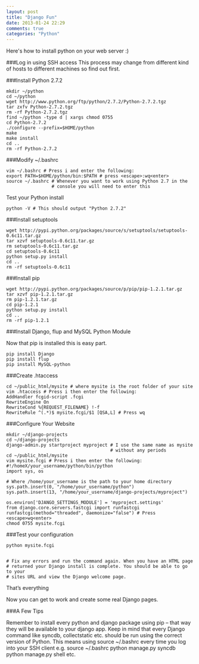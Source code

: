 ```yaml
---
layout: post
title: "Django Fun"
date: 2013-01-24 22:29
comments: true
categories: "Python"
---
```


Here's how to install python on your web server :)

###Log in using SSH access
This process may change from different kind of hosts to different machines so find out first.

###Install Python 2.7.2

```
mkdir ~/python
cd ~/python
wget http://www.python.org/ftp/python/2.7.2/Python-2.7.2.tgz
tar zxfv Python-2.7.2.tgz
rm -rf Python-2.7.2.tgz
find ~/python -type d | xargs chmod 0755
cd Python-2.7.2
./configure --prefix=$HOME/python
make
make install
cd ..
rm -rf Python-2.7.2
```

###Modify ~/.bashrc

```
vim ~/.bashrc # Press i and enter the following:
export PATH=$HOME/python/bin:$PATH # press <escape>:wq<enter>
source ~/.bashrc # Whenever you want to work using Python 2.7 in the
                 # console you will need to enter this
```

Test your Python install

```
python -V # This should output "Python 2.7.2"
```

###Install setuptools

```
wget http://pypi.python.org/packages/source/s/setuptools/setuptools-0.6c11.tar.gz
tar xzvf setuptools-0.6c11.tar.gz
rm setuptools-0.6c11.tar.gz
cd setuptools-0.6c11
python setup.py install
cd ..
rm -rf setuptools-0.6c11
```

###Install pip

```
wget http://pypi.python.org/packages/source/p/pip/pip-1.2.1.tar.gz
tar xzvf pip-1.2.1.tar.gz
rm pip-1.2.1.tar.gz
cd pip-1.2.1
python setup.py install
cd ..
rm -rf pip-1.2.1
```

###Install Django, flup and MySQL Python Module

Now that pip is installed this is easy part.

```
pip install Django
pip install flup
pip install MySQL-python
```

###Create .htaccess

```
cd ~/public_html/mysite # where mysite is the root folder of your site
vim .htaccess # Press i then enter the following:
AddHandler fcgid-script .fcgi
RewriteEngine On
RewriteCond %{REQUEST_FILENAME} !-f
RewriteRule ^(.*)$ mysite.fcgi/$1 [QSA,L] # Press wq
```

###Configure Your Website

```
mkdir ~/django-projects
cd ~/django-projects
django-admin.py startproject myproject # I use the same name as mysite
                                       # without any periods
cd ~/public_html/mysite
vim mysite.fcgi # Press i then enter the following:
#!/homeX/your_username/python/bin/python
import sys, os

# Where /home/your_username is the path to your home directory
sys.path.insert(0, "/home/your_username/python")
sys.path.insert(13, "/home/your_username/django-projects/myproject")

os.environ['DJANGO_SETTINGS_MODULE'] = 'myproject.settings'
from django.core.servers.fastcgi import runfastcgi
runfastcgi(method="threaded", daemonize="false") # Press <escape>wq<enter>
chmod 0755 mysite.fcgi
``` 

###Test your configuration

```
python mysite.fcgi


# Fix any errors and run the command again. When you have an HTML page
# returned your Django install is complete. You should be able to go to your
# sites URL and view the Django welcome page.
``` 

That’s everything

Now you can get to work and create some real Django pages.

###A Few Tips

Remember to install every python and django package using pip – that way they will be available to your django app.
Keep in mind that every Django command like syncdb, collectstatic  etc. should be run using the correct version of Python. This means using source ~/.bashrc every time you log into your SSH client e.g.
source ~/.bashrc
python manage.py syncdb
python manage.py shell
etc.
